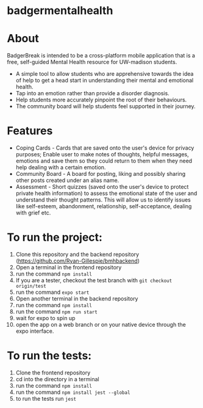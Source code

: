 # badgermentalhealth

# About
BadgerBreak is intended to be a cross-platform mobile application that is a free, self-guided Mental Health resource for UW-madison students. 
- A simple tool to allow students who are apprehensive towards the idea of help to get a head start in understanding their mental and emotional health. 
- Tap into an emotion rather than provide a disorder diagnosis.
- Help students more accurately pinpoint the root of their behaviours.
- The community board will help students feel supported in their journey.

# Features

- Coping Cards - Cards that are saved onto the user's device for privacy purposes; Enable user to make notes of thoughts, helpful messages, emotions and save them so they could return to them when they need help dealing with a certain emotion.
- Community Board - A board for posting, liking and possibly sharing other posts created under an alias name.
- Assessment - Short quizzes (saved onto the user's device to protect private health information) to assess the emotional state of the user and understand their thought patterns. This will allow us
to identify issues like self-esteem, abandonment, relationship, self-acceptance, dealing with grief etc.

# To run the project:

1. Clone this repository and the backend repository (https://github.com/Ryan-Gillespie/bmhbackend)
2. Open a terminal in the frontend repository
3. run the command `npm install`
4.  If you are a tester, checkout the test branch with `git checkout origin/test`
5. run the command `expo start`
6. Open another terminal in the backend repository
7. run the command `npm install`
8. run the command `npm run start`
9. wait for expo to spin up
10. open the app on a web branch or on your native device through the expo interface.

# To run the tests:

1. Clone the frontend repository
2. cd into the directory in a terminal
3. run the command `npm install`
4. run the command `npm install jest --global`
5. to run the tests run `jest`
